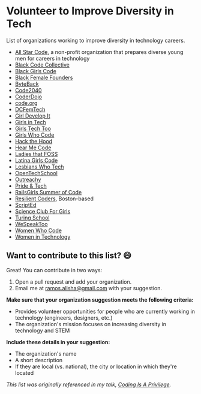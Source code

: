 # Volunteer to Improve Diversity in Tech
List of organizations working to improve diversity in technology careers.

* [All Star Code](http://www.allstarcode.org/), a non-profit organization that prepares diverse young men for careers in technology
* [Black Code Collective](https://www.meetup.com/Black-Code-Collective/)
* [Black Girls Code](http://www.blackgirlscode.com/)
* [Black Female Founders](http://www.blackfemalefounders.org/)
* [ByteBack](https://byteback.org/)
* [Code2040](http://code2040.org)
* [CoderDojo](https://coderdojo.com/)
* [code.org](http://code.org)
* [DCFemTech](https://dcfemtech.github.io/)
* [Girl Develop It](https://www.girldevelopit.com/)
* [Girls in Tech](http://girlsintech.org/)
* [Girls Tech Too](http://girlstechtoo.org/)
* [Girls Who Code](https://girlswhocode.com/)
* [Hack the Hood](http://www.hackthehood.org/)
* [Hear Me Code](http://hearmecode.com/)
* [Ladies that FOSS](https://www.wikimedia.de/wiki/LadiesthatFOSS)
* [Latina Girls Code](http://www.latinagirlscode.org/)
* [Lesbians Who Tech](http://lesbianswhotech.org/)
* [OpenTechSchool](http://www.opentechschool.org/)
* [Outreachy](https://www.gnome.org/outreachy/)
* [Pride & Tech](https://www.meetup.com/pridetechdc/)
* [RailsGirls Summer of Code](http://railsgirlssummerofcode.org/)
* [Resilient Coders](http://www.resilientcoders.org/), Boston-based
* [ScriptEd](https://scripted.org/)
* [Science Club For Girls](http://www.scienceclubforgirls.org)
* [Turing School](https://www.turing.io/)
* [WeSpeakToo](http://wespeaktoo.org/)
* [Women Who Code](https://www.womenwhocode.com/)
* [Women in Technology](http://www.womenintechnology.org/)

## Want to contribute to this list? :smile:
Great! You can contribute in two ways:

1. Open a pull request and add your organization.
2. Email me at ramos.alisha@gmail.com with your suggestion.

**Make sure that your organization suggestion meets the following criteria:**
* Provides volunteer opportunities for people who are currently working in technology (engineers, designers, etc.)
* The organization's mission focuses on increasing diversity in technology and STEM

**Include these details in your suggestion:**
* The organization's name
* A short description
* If they are local (vs. national), the city or location in which they're located

_This list was originally referenced in my talk, [Coding Is A Privilege](http://www.youtube.com/watch?v=PtKOzKNJF-s)._
